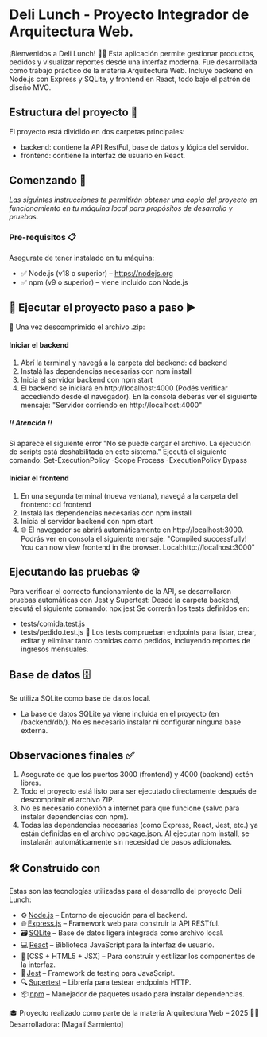 # Deli Lunch - Proyecto Integrador de Arquitectura Web.
¡Bienvenidos a Deli Lunch! 🧑‍🍳 Esta aplicación permite gestionar productos, pedidos y visualizar reportes desde una interfaz moderna. Fue desarrollada como trabajo práctico de la materia Arquitectura Web. Incluye backend en Node.js con Express y SQLite, y frontend en React, todo bajo el patrón de diseño MVC.

## Estructura del proyecto 📁 
El proyecto está dividido en dos carpetas principales:
- backend: contiene la API RestFul, base de datos y lógica del servidor.
- frontend: contiene la interfaz de usuario en React. 

## Comenzando 🚀
_Las siguintes instrucciones te permitirán obtener una copia del proyecto en funcionamiento en tu máquina local para propósitos de desarrollo y pruebas._

### Pre-requisitos 📋
Asegurate de tener instalado en tu máquina:
- ✅ Node.js (v18 o superior) – https://nodejs.org
- ✅ npm (v9 o superior) – viene incluido con Node.js

## 🔧 Ejecutar el proyecto paso a paso ▶️

📌 Una vez descomprimido el archivo .zip:

#### Iniciar el backend
1. Abrí la terminal y navegá a la carpeta del backend: cd backend
2. Instalá las dependencias necesarias con npm install 
3. Inicia el servidor backend con npm start 
4. El backend se iniciará en http://localhost:4000 (Podés verificar accediendo desde el navegador). En la consola deberás ver el siguiente mensaje: "Servidor corriendo en http://localhost:4000"

##### !! Atención !!
Si aparece el siguiente error "No se puede cargar el archivo. La ejecución de scripts está deshabilitada en este sistema." Ejecutá el siguiente comando: Set-ExecutionPolicy -Scope Process -ExecutionPolicy Bypass

#### Iniciar el frontend
1. En una segunda terminal (nueva ventana), navegá a la carpeta del frontend: cd frontend
2. Instalá las dependencias necesarias con npm install 
3. Inicia el servidor backend con npm start 
4. 🌐 El navegador se abrirá automáticamente en http://localhost:3000. Podrás ver en consola el siguiente mensaje: "Compiled successfully!
You can now view frontend in the browser. Local:http://localhost:3000"


## Ejecutando las pruebas ⚙️
Para verificar el correcto funcionamiento de la API, se desarrollaron pruebas automáticas con Jest y Supertest:
Desde la carpeta backend, ejecutá el siguiente comando: npx jest
Se correrán los tests definidos en:
- tests/comida.test.js
- tests/pedido.test.js
📂 Los tests comprueban endpoints para listar, crear, editar y eliminar tanto comidas como pedidos, incluyendo reportes de ingresos mensuales.

## Base de datos 🗄️ 
Se utiliza SQLite como base de datos local.
- La base de datos SQLite ya viene incluida en el proyecto (en /backend/db/). No es necesario instalar ni configurar ninguna base externa.

## Observaciones finales ✅ 
1. Asegurate de que los puertos 3000 (frontend) y 4000 (backend) estén libres.
2. Todo el proyecto está listo para ser ejecutado directamente después de descomprimir el archivo ZIP.
3. No es necesario conexión a internet para que funcione (salvo para instalar dependencias con npm).
4. Todas las dependencias necesarias (como Express, React, Jest, etc.) ya están definidas en el archivo package.json. Al ejecutar npm install, se instalarán automáticamente sin necesidad de pasos adicionales.

## 🛠️ Construido con
Estas son las tecnologías utilizadas para el desarrollo del proyecto Deli Lunch:
- ⚙️ [Node.js](https://nodejs.org/) – Entorno de ejecución para el backend.
- 🌐 [Express.js](https://expressjs.com/) – Framework web para construir la API RESTful.
- 🗃️ [SQLite](https://www.sqlite.org/index.html) – Base de datos ligera integrada como archivo local.
- 💻 [React](https://reactjs.org/) – Biblioteca JavaScript para la interfaz de usuario.
- 🎨 [CSS + HTML5 + JSX] – Para construir y estilizar los componentes de la interfaz.
- 🧪 [Jest](https://jestjs.io/) – Framework de testing para JavaScript.
- 🔍 [Supertest](https://github.com/visionmedia/supertest) – Librería para testear endpoints HTTP.
- 📦 [npm](https://www.npmjs.com/) – Manejador de paquetes usado para instalar dependencias.


🎓 Proyecto realizado como parte de la materia Arquitectura Web – 2025
👩‍💻 Desarrolladora: [Magalí Sarmiento]

